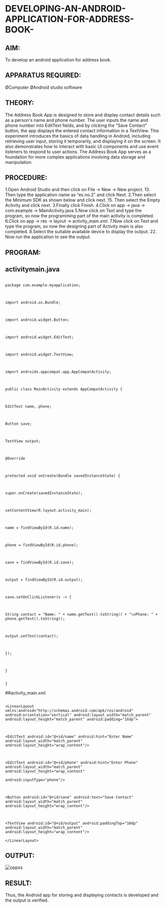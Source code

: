 # DEVELOPING-AN-ANDROID-APPLICATION-FOR-ADDRESS-BOOK-

## AIM:
To develop an android application for address book.

## APPARATUS REQUIRED:
ØComputer
ØAndroid studio software


## THEORY:
The Address Book App is designed to store and display contact details such as a person's name and phone number. The user inputs the name and phone number into EditText fields, and by clicking the "Save Contact" button, the app displays the entered contact information in a TextView. This experiment introduces the basics of data handling in Android, including retrieving user input, storing it temporarily, and displaying it on the screen. It also demonstrates how to interact with basic UI components and use event listeners to respond to user actions. The Address Book App serves as a foundation for more complex applications involving data storage and manipulation.

## PROCEDURE:

1.Open Android Studio and then click on File -> New -> New project. 13. Then type the application name as “ex.no.2″ and click Next.
2.Then select the Minimum SDK as shown below and click next. 15. Then select the Empty Activity and click next.
3.Finally click Finish.
4.Click on app -> java -> com.example -> MainActivity.java
5.Now click on Text and type the program, so now the programming part of the main activity is completed.
6.Click on app -> res -> layout -> activity_main.xml.
7.Now click on Text and type the program, so now the designing part of Activity main is also completed.
8.Select the suitable available device to display the output. 22. Now run the application to see the output. 

## PROGRAM:
## activitymain.java
```

package com.example.myapplication;



import android.os.Bundle;



import android.widget.Button;



import android.widget.EditText;



import android.widget.TextView;



import androidx.appcompat.app.AppCompatActivity;



public class MainActivity extends AppCompatActivity {



EditText name, phone;



Button save;



TextView output;



@Override



protected void onCreate(Bundle savedInstanceState) {



super.onCreate(savedInstanceState);



setContentView(R.layout.activity_main);



name = findViewById(R.id.name);



phone = findViewById(R.id.phone);



save = findViewById(R.id.save);



output = findViewById(R.id.output);



save.setOnClickListener(v -> {



String contact = "Name: " + name.getText().toString() + "\nPhone: " + phone.getText().toString();



output.setText(contact);



});



}


}
```
##activity_main.xml
```

<LinearLayout xmlns:android="http://schemas.android.com/apk/res/android" android:orientation="vertical" android:layout_width="match_parent" android:layout_height="match_parent" android:padding="16dp">



<EditText android:id="@+id/name" android:hint="Enter Name" android:layout_width="match_parent" android:layout_height="wrap_content"/>



<EditText android:id="@+id/phone" android:hint="Enter Phone" android:layout_width="match_parent" android:layout_height="wrap_content"

android:inputType="phone"/>



<Button android:id="@+id/save" android:text="Save Contact" android:layout_width="match_parent" android:layout_height="wrap_content"/>



<TextView android:id="@+id/output" android:paddingTop="16dp" android:layout_width="match_parent" android:layout_height="wrap_content"/>

</LinearLayout>
```

## OUTPUT:



![oppss](https://github.com/user-attachments/assets/da44871d-1bac-482d-9cb0-fe906fbdbe21)


## RESULT:
Thus, the Android app for storing and displaying contacts is developed and the output is verified.
